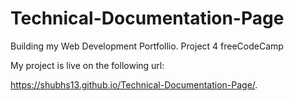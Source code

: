 # Technical-Documentation-Page
Building my Web Development Portfollio. Project 4 freeCodeCamp


My project is live on the following url:

https://shubhs13.github.io/Technical-Documentation-Page/.
